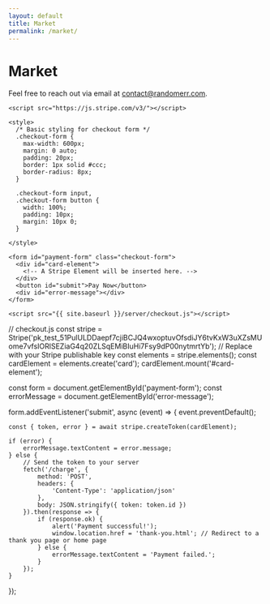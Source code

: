 ```yaml
---
layout: default
title: Market
permalink: /market/
---
```


# Market

Feel free to reach out via email at [contact@randomerr.com](mailto:contact@randomerr.com).



    <script src="https://js.stripe.com/v3/"></script>

    <style>
      /* Basic styling for checkout form */
      .checkout-form {
        max-width: 600px;
        margin: 0 auto;
        padding: 20px;
        border: 1px solid #ccc;
        border-radius: 8px;
      }

      .checkout-form input,
      .checkout-form button {
        width: 100%;
        padding: 10px;
        margin: 10px 0;
      }

    </style>

    <form id="payment-form" class="checkout-form">
      <div id="card-element">
        <!-- A Stripe Element will be inserted here. -->
      </div>
      <button id="submit">Pay Now</button>
      <div id="error-message"></div>
    </form>

    <script src="{{ site.baseurl }}/server/checkout.js"></script>


// checkout.js
const stripe = Stripe('pk_test_51PulULDDaepf7cjiBCJQ4wxoptuvOfsdiJY6tvKxW3uXZsMUome7vfsIORlSEZiaG4q20ZLSqEMiBIuHi7Fsy9dP00nytmrtYb'); // Replace with your Stripe publishable key
const elements = stripe.elements();
const cardElement = elements.create('card');
cardElement.mount('#card-element');

const form = document.getElementById('payment-form');
const errorMessage = document.getElementById('error-message');

form.addEventListener('submit', async (event) => {
    event.preventDefault();

    const { token, error } = await stripe.createToken(cardElement);

    if (error) {
        errorMessage.textContent = error.message;
    } else {
        // Send the token to your server
        fetch('/charge', {
            method: 'POST',
            headers: {
                'Content-Type': 'application/json'
            },
            body: JSON.stringify({ token: token.id })
        }).then(response => {
            if (response.ok) {
                alert('Payment successful!');
                window.location.href = 'thank-you.html'; // Redirect to a thank you page or home page
            } else {
                errorMessage.textContent = 'Payment failed.';
            }
        });
    }
});
